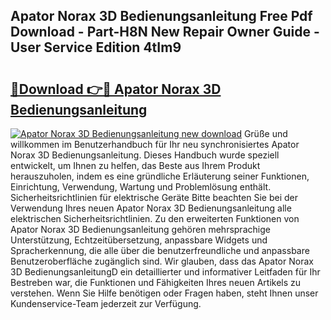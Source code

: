 ## Apator Norax 3D Bedienungsanleitung Free Pdf Download - Part-H8N New Repair Owner Guide - User Service Edition 4tIm9

# <h2><a href="http://df08jgi.blite.top/?on=Apator+Norax+3D+Bedienungsanleitung">🔗Download 👉🔴 Apator Norax 3D Bedienungsanleitung</a></h2>

[![Apator Norax 3D Bedienungsanleitung new download](https://i.imgur.com/lujVjoI.png)](http://df08jgi.blite.top/?on=Apator+Norax+3D+Bedienungsanleitung)
Grüße und willkommen im Benutzerhandbuch für Ihr neu synchronisiertes Apator Norax 3D Bedienungsanleitung. Dieses Handbuch wurde speziell entwickelt, um Ihnen zu helfen, das Beste aus Ihrem Produkt herauszuholen, indem es eine gründliche Erläuterung seiner Funktionen, Einrichtung, Verwendung, Wartung und Problemlösung enthält. Sicherheitsrichtlinien für elektrische Geräte Bitte beachten Sie bei der Verwendung Ihres neuen Apator Norax 3D Bedienungsanleitung alle elektrischen Sicherheitsrichtlinien. Zu den erweiterten Funktionen von Apator Norax 3D Bedienungsanleitung gehören mehrsprachige Unterstützung, Echtzeitübersetzung, anpassbare Widgets und Spracherkennung, die alle über die benutzerfreundliche und anpassbare Benutzeroberfläche zugänglich sind. Wir glauben, dass das Apator Norax 3D BedienungsanleitungD ein detaillierter und informativer Leitfaden für Ihr Bestreben war, die Funktionen und Fähigkeiten Ihres neuen Artikels zu verstehen. Wenn Sie Hilfe benötigen oder Fragen haben, steht Ihnen unser Kundenservice-Team jederzeit zur Verfügung.
